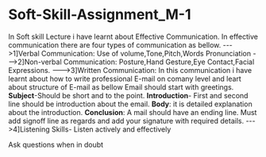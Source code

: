 # Soft-Skill-Assignment_M-1

In Soft skill Lecture i have learnt about Effective Communication.
In effective communication there are four types of communication as bellow.
--->1]Verbal Communication: Use of volume,Tone,Pitch,Words Pronunciation
--->2]Non-verbal Communication: Posture,Hand Gesture,Eye Contact,Facial Expressions. 
--->3]Written Communication: In this communication i have learnt about how to write professional E-mail on comany level and leart about structure of E-mail as bellow
Email should start with greetings.
**Subject**-Should be short and to the point.
**Introduction**- First and second line should be introduction about the email.
**Body**: it is detailed explanation about the introduction.
**Conclusion**: A mail should have an ending line. 
Must add signoff line as regards and add your signature with required details.
--->4]Listening Skills- Listen actively and effectively



Ask questions when in doubt
